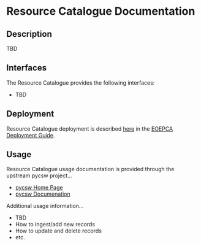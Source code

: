 # Resource Catalogue Documentation

## Description

TBD

## Interfaces

The Resource Catalogue provides the following interfaces:
* TBD

## Deployment

Resource Catalogue deployment is described [here](https://deployment-guide.docs.eoepca.org/current/eoepca/resource-catalogue/) in the [EOEPCA Deployment Guide](https://deployment-guide.docs.eoepca.org/current/eoepca/resource-catalogue/).

## Usage

Resource Catalogue usage documentation is provided through the upstream pycsw project...

* [pycsw Home Page](https://pycsw.org/)
* [pycsw Documenation](https://docs.pycsw.org/en/2.6.1/)

Additional usage information...
* TBD
* How to ingest/add new records
* How to update and delete records
* etc.
